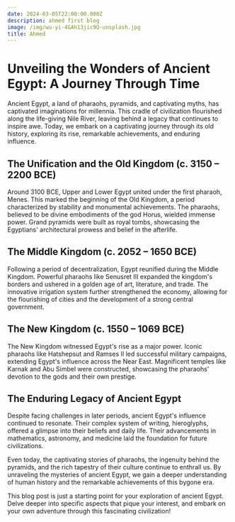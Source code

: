 ```yaml
---
date: 2024-03-05T22:00:00.000Z
description: ahmed first blog
image: /img/wu-yi-4GAh13jic9Q-unsplash.jpg
title: Ahmed
---
```


# Unveiling the Wonders of Ancient Egypt: A Journey Through Time

Ancient Egypt, a land of pharaohs, pyramids, and captivating myths, has captivated imaginations for millennia. This cradle of civilization flourished along the life-giving Nile River, leaving behind a legacy that continues to inspire awe. Today, we embark on a captivating journey through its old history, exploring its rise, remarkable achievements, and enduring influence.

## The Unification and the Old Kingdom (c. 3150 – 2200 BCE)

Around 3100 BCE, Upper and Lower Egypt united under the first pharaoh, Menes. This marked the beginning of the Old Kingdom, a period characterized by stability and monumental achievements. The pharaohs, believed to be divine embodiments of the god Horus, wielded immense power. Grand pyramids were built as royal tombs, showcasing the Egyptians' architectural prowess and belief in the afterlife.

## The Middle Kingdom (c. 2052 – 1650 BCE)

Following a period of decentralization, Egypt reunified during the Middle Kingdom. Powerful pharaohs like Senusret III expanded the kingdom's borders and ushered in a golden age of art, literature, and trade. The innovative irrigation system further strengthened the economy, allowing for the flourishing of cities and the development of a strong central government.

## The New Kingdom (c. 1550 – 1069 BCE)

The New Kingdom witnessed Egypt's rise as a major power. Iconic pharaohs like Hatshepsut and Ramses II led successful military campaigns, extending Egypt's influence across the Near East. Magnificent temples like Karnak and Abu Simbel were constructed, showcasing the pharaohs' devotion to the gods and their own prestige.

## The Enduring Legacy of Ancient Egypt

Despite facing challenges in later periods, ancient Egypt's influence continued to resonate. Their complex system of writing, hieroglyphs, offered a glimpse into their beliefs and daily life. Their advancements in mathematics, astronomy, and medicine laid the foundation for future civilizations.

Even today, the captivating stories of pharaohs, the ingenuity behind the pyramids, and the rich tapestry of their culture continue to enthrall us. By unraveling the mysteries of ancient Egypt, we gain a deeper understanding of human history and the remarkable achievements of this bygone era.

This blog post is just a starting point for your exploration of ancient Egypt. Delve deeper into specific aspects that pique your interest, and embark on your own adventure through this fascinating civilization!
